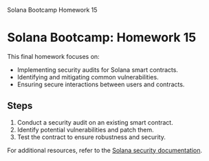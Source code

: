 





Solana Bootcamp Homework 15


# Solana Bootcamp: Homework 15


This final homework focuses on:


* Implementing security audits for Solana smart contracts.
* Identifying and mitigating common vulnerabilities.
* Ensuring secure interactions between users and contracts.


## Steps


1. Conduct a security audit on an existing smart contract.
2. Identify potential vulnerabilities and patch them.
3. Test the contract to ensure robustness and security.


For additional resources, refer to the [Solana security documentation](https://solana.com/docs/security).




